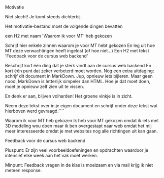 Motivatie

Niet slecht! Je komt steeds dichterbij.

Het motivatie-bestand moet de volgende dingen bevatten

een H2 met naam 'Waarom ik voor MT' heb gekozen

Schrijf hier enkele zinnen waarom je voor MT hebt gekozen
En leg uit hoe MT deze verwachtingen heeft ingelost (of hoe niet...)
Een H2 met tekst 'Feedback voor de cursus web backend'

Beschrijf kort één ding dat je sterk vindt aan de cursus web backend
En kort één punt dat zeker verbeterd moet worden.
Nog een extra uitdaging: schrijf dit document in MarkDown. Jup, opnieuw iets bijleren. Maar geen nood, MarkDown is letterlijk simpeler dan HTML. Hoe je dat moet doen, moet je opnieuw zelf zien uit te vissen.

En denk er aan, blijven volharden! Het groene vinkje is in zicht.

Neem deze tekst over in je eigen document en schrijf onder deze tekst wat hierboven werd gevraagd.````

Waarom ik voor MT heb gekozen
Ik heb voor MT gekozen omdat ik iets met 3D modeling wou doen maar ik ben overgestapt naar web omdat het mij meer interesseerde omdat je met websites nog alle richtingen uit kan gaan.

Feedback voor de cursus web backend

Pluspunt: Er zijn veel voorbeeldoefeningen en opdrachten waardoor je intensief elke week aan het vak moet werken.

Minpunt: Feedback vragen in de klas is moeizaam en via mail krijg ik niet meteen response.
